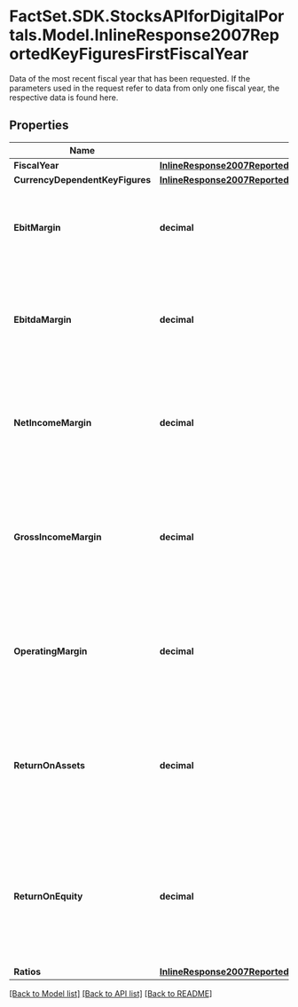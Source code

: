 # FactSet.SDK.StocksAPIforDigitalPortals.Model.InlineResponse2007ReportedKeyFiguresFirstFiscalYear
Data of the most recent fiscal year that has been requested. If the parameters used in the request refer to data from only one fiscal year, the respective data is found here.

## Properties

Name | Type | Description | Notes
------------ | ------------- | ------------- | -------------
**FiscalYear** | [**InlineResponse2007ReportedKeyFiguresFirstFiscalYearFiscalYear**](InlineResponse2007ReportedKeyFiguresFirstFiscalYearFiscalYear.md) |  | [optional] 
**CurrencyDependentKeyFigures** | [**InlineResponse2007ReportedKeyFiguresFirstFiscalYearCurrencyDependentKeyFigures**](InlineResponse2007ReportedKeyFiguresFirstFiscalYearCurrencyDependentKeyFigures.md) |  | [optional] 
**EbitMargin** | **decimal** | EBIT margin, which is the ratio of the EBIT, divided by the total sales revenue. | [optional] 
**EbitdaMargin** | **decimal** | EBITDA margin, which is the ratio of the EBITDA, divided by the total sales revenue. | [optional] 
**NetIncomeMargin** | **decimal** | Net income margin, which is the ratio of the net income, divided by the total sales revenue. | [optional] 
**GrossIncomeMargin** | **decimal** | Gross income margin, which is the ratio of the gross income, divided by the total sales revenue. | [optional] 
**OperatingMargin** | **decimal** | Operating margin, which is the ratio of the operating income, divided by the sales revenue. | [optional] 
**ReturnOnAssets** | **decimal** | Return on assets (ROA), which is the ratio of the net income, divided by the two-fiscal-year average of the total assets. | [optional] 
**ReturnOnEquity** | **decimal** | Return on equity (ROE), which is the ratio of the net income, divided by the two-fiscal-year average of the total shareholders&#39; equity. | [optional] 
**Ratios** | [**InlineResponse2007ReportedKeyFiguresFirstFiscalYearRatios**](InlineResponse2007ReportedKeyFiguresFirstFiscalYearRatios.md) |  | [optional] 

[[Back to Model list]](../README.md#documentation-for-models) [[Back to API list]](../README.md#documentation-for-api-endpoints) [[Back to README]](../README.md)

